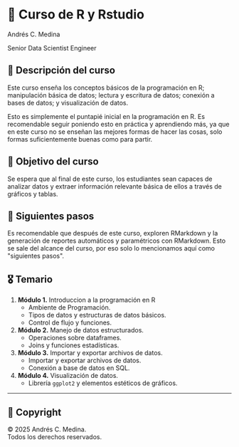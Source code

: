 # 🚀 Curso de R y Rstudio

Andrés C. Medina

Senior Data Scientist Engineer

## 📌 Descripción del curso

Este curso enseña los conceptos básicos de la programación en R; manipulación básica de datos; lectura y escritura de datos; conexión a bases de datos; y visualización de datos.

Esto es simplemente el puntapié inicial en la programación en R. Es recomendable seguir poniendo esto en práctica y aprendiendo más, ya que en este curso no se enseñan las mejores formas de hacer las cosas, solo formas suficientemente buenas como para partir.

## 🎯 Objetivo del curso

Se espera que al final de este curso, los estudiantes sean capaces de analizar datos y extraer información relevante básica de ellos a través de gráficos y tablas.

## 🔔 Siguientes pasos

Es recomendable que después de este curso, exploren RMarkdown y la generación de reportes automáticos y paramétricos con RMarkdown. Esto se sale del alcance del curso, por eso solo lo mencionamos aquí como "siguientes pasos".

## 🎖️ Temario

1.  **Módulo 1.** Introduccion a la programación en R
    -   Ambiente de Programación.
    -   Tipos de datos y estructuras de datos básicos.
    -   Control de flujo y funciones.
2.  **Módulo 2.** Manejo de datos estructurados.
    -   Operaciones sobre dataframes.
    -   Joins y funciones estadísticas.
3.  **Módulo 3.** Importar y exportar archivos de datos.
    -   Importar y exportar archivos de datos.
    -   Conexión a base de datos en SQL.
4.  **Módulo 4.** Visualización de datos.
    -   Librería `ggplot2` y elementos estéticos de gráficos.

------------------------------------------------------------------------

## 📜 Copyright

© 2025 Andrés C. Medina.\
Todos los derechos reservados.
